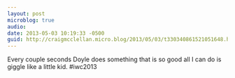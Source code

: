 ```yaml
---
layout: post
microblog: true
audio: 
date: 2013-05-03 10:19:33 -0500
guid: http://craigmcclellan.micro.blog/2013/05/03/t330340861521051648.html
---
```

Every couple seconds Doyle does something that is so good all I can do is giggle like a little kid. #iwc2013
